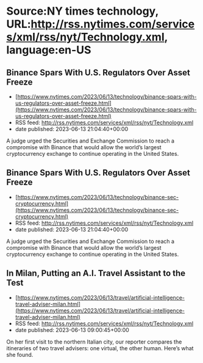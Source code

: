 # Source:NY times technology, URL:http://rss.nytimes.com/services/xml/rss/nyt/Technology.xml, language:en-US

## Binance Spars With U.S. Regulators Over Asset Freeze
 - [https://www.nytimes.com/2023/06/13/technology/binance-spars-with-us-regulators-over-asset-freeze.html](https://www.nytimes.com/2023/06/13/technology/binance-spars-with-us-regulators-over-asset-freeze.html)
 - RSS feed: http://rss.nytimes.com/services/xml/rss/nyt/Technology.xml
 - date published: 2023-06-13 21:04:40+00:00

A judge urged the Securities and Exchange Commission to reach a compromise with Binance that would allow the world’s largest cryptocurrency exchange to continue operating in the United States.

## Binance Spars With U.S. Regulators Over Asset Freeze
 - [https://www.nytimes.com/2023/06/13/technology/binance-sec-cryptocurrency.html](https://www.nytimes.com/2023/06/13/technology/binance-sec-cryptocurrency.html)
 - RSS feed: http://rss.nytimes.com/services/xml/rss/nyt/Technology.xml
 - date published: 2023-06-13 21:04:40+00:00

A judge urged the Securities and Exchange Commission to reach a compromise with Binance that would allow the world’s largest cryptocurrency exchange to continue operating in the United States.

## In Milan, Putting an A.I. Travel Assistant to the Test
 - [https://www.nytimes.com/2023/06/13/travel/artificial-intelligence-travel-adviser-milan.html](https://www.nytimes.com/2023/06/13/travel/artificial-intelligence-travel-adviser-milan.html)
 - RSS feed: http://rss.nytimes.com/services/xml/rss/nyt/Technology.xml
 - date published: 2023-06-13 09:00:45+00:00

On her first visit to the northern Italian city, our reporter compares the itineraries of two travel advisers: one virtual, the other human. Here’s what she found.

